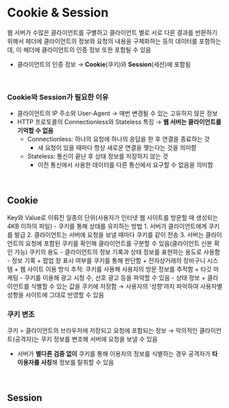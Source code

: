 # Cookie & Session
웹 서버가 수많은 클라이언트를 구별하고 클라이언트 별로 서로 다른 결과를 반환하기 위해서 헤더에 클라이언트의 정보와 요청의 내용을 구체화하는 등의 데이터를 포함하는데, 이 헤더에 클라이언트의 인증 정보 또한 포함될 수 있음
* 클라이언트의 인증 정보 → **Cookie**(쿠키)와 **Session**(세션)에 포함됨

<br/>

### Cookie와 Session가 필요한 이유
* 클라이언트의 IP 주소와 User-Agent → 매번 변경될 수 있는 고유하지 않은 정보
* HTTP 프로토콜의 Connectionless와 Stateless 특징 → **웹 서버는 클라이언트를 기억할 수 없음**
	- Connectionless: 하나의 요청에 하나의 응답을 한 후 연결을 종료하는 것
		+ 새 요청이 있을 때마다 항상 새로운 연결을 맺는다는 것을 의미함
	- Stateless: 통신이 끝난 후 상태 정보를 저장하지 않는 것
		+ 이전 통신에서 사용한 데이터를 다른 통신에서 요구할 수 없음을 의미함

<br/>

## Cookie
Key와 Value로 이뤄진 일종의 단위(사용자가 인터넷 웹 사이트를 방문할 때 생성되는 4KB 이하의 파일)
	- 쿠키를 통해 상태를 유지하는 방법
		1. 서버가 클라이언트에게 쿠키를 발급
		2. 클라이언트는 서버에 요청을 보낼 때마다 쿠키를 같이 전송
		3. 서버는 클라이언트의 요청에 포함된 쿠키를 확인해 클라이언트를 구분할 수 있음(클라이언트 신분 확인 가능)
쿠키의 용도 - 클라이언트의 정보 기록과 상태 정보를 표현하는 용도로 사용함
	- 정보 기록
		+ 팝업 창 표시 여부를 쿠키를 통해 판단함
		+ 전자상거래의 장바구니 시스템
		+ 웹 사이트 이용 방식 추적: 쿠키를 사용해 사용자의 방문 정보를 추적함
		+ 타깃 마케팅 - 쿠키를 이용해 광고 시청 수, 선호 광고 등을 파악할 수 있음
	- 상태 정보
		+ 클라이언트를 식별할 수 있는 값을 쿠키에 저장함 → 사용자의 ‘성향’까지 파악하여 사용자별 성향을 사이트에 그대로 반영할 수 있음

### 쿠키 변조
쿠키 = 클라이언트의 브라우저에 저장되고 요청에 포함되는 정보 → 악의적인 클라이언트(공격자)는 쿠키 정보를 변조해 서버에 요청을 보낼 수 있음
* 서버가 **별다른 검증 없이** 쿠키를 통해 이용자의 정보를 식별하는 경우 공격자가 **타 이용자를 사칭**해 정보를 탈취할 수 있음

<br/>

## Session
